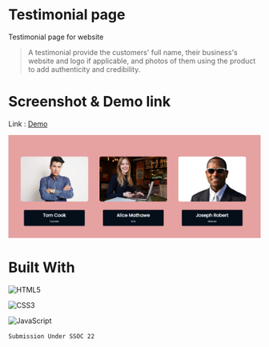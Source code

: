 # Testimonial page
Testimonial page for website
>A testimonial provide the customers' full name, their business's website and logo if applicable, and photos of them using the product to add authenticity and credibility.

# Screenshot & Demo link

Link : [Demo](https://iamrahul8.github.io/testimonials/)

<img src="assets/image_2022-08-16_235957250.png"/>

# Built With


![HTML5](https://img.shields.io/badge/html5-%23E34F26.svg?style=for-the-badge&logo=html5&logoColor=white)

![CSS3](https://img.shields.io/badge/css3-%231572B6.svg?style=for-the-badge&logo=css3&logoColor=white)

![JavaScript](https://img.shields.io/badge/javascript-%23323330.svg?style=for-the-badge&logo=javascript&logoColor=%23F7DF1E)

```
Submission Under SSOC 22
```
